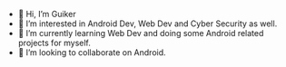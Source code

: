 - 👋 Hi, I’m Guiker
- 👀 I’m interested in Android Dev, Web Dev and Cyber Security as well. 
- 🌱 I’m currently learning Web Dev and doing some Android related projects for myself.
- 💞️ I’m looking to collaborate on Android.

<!---
Lakshman4315/Lakshman4315 is a ✨ special ✨ repository because its `README.md` (this file) appears on your GitHub profile.
You can click the Preview link to take a look at your changes.
--->
